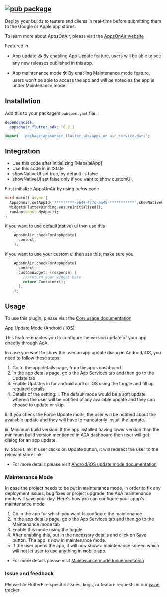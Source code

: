 ## [![pub package](https://appsonair.com/images/logo.svg)](https://pub.dev/packages/appsonair_flutter_sdk)

Deploy your builds to testers and clients in real-time before submitting them to the Google or Apple app stores.

To learn more about AppsOnAir, please visit the [AppsOnAir website](https://appsonair.com)

Featured in 
- App update 📤
	 By enabling App Update feature, users will be able to see any new releases published in this app.

- App maintenance mode 🛠️
		By enabling Maintenance mode feature, users won’t be able to access the app and will be noted as the app is under Maintenance mode.


## **Installation**
 
Add this to your package's `pubspec.yaml` file:

```yaml
dependencies:
  appsonair_flutter_sdk: ^0.2.1
```

```dart
import  'package:appsonair_flutter_sdk/apps_on_air_service.dart';
```

## Integration
- Use this code after initializing [MaterialApp]
- Use this code in initState
- showNativeUI set true, by default its false
- showNativeUI set false only if you want to show customUI,

First initialize AppsOnAir by using below code

```dart
void main() async {
  AppsOnAir.setAppId('*********-e640-477c-aa48-***********',showNativeUI: true); ///appId From https://appsonair.com/
  WidgetsFlutterBinding.ensureInitialized();
  runApp(const MyApp());
}
```

if you want to use default(native) ui then use this

```dart
    AppsOnAir.checkForAppUpdate(
      context,
    );
```

if you want to use your custom ui then use this, make sure you 
```dart
    AppsOnAir.checkForAppUpdate(
      context,
      customWidget: (response) {
        ///return your widget here
        return Container();
      },
    );
```

  ## Usage
To use this plugin, please visit the [Core usage documentation](https://doc.dev.appsonair.com/Mobile-Quickstart/flutter-sdk-setup)
  

App Update Mode (Android / iOS)

This feature enables you to configure the version update of your app directly through AoA.

In case you want to show the user an app update dialog in Android/iOS, you need to follow these steps:

  

1. Go to the app details page, from the apps dashboard
2. In the app details page, go o the App Services tab and then go to the Update tab
3. Enable Updates in for android and/ or iOS using the toggle and fill up required details
4. Details of the setting:
  i. The default mode would be a soft update wherein the user will be notified of any available update and they can choose to update or skip.

  ii. If you check the Force Update mode, the user will be notified about the available update and they will have to mandatorily install the update.

  iii. Minimum build version: If the app installed having lower version than the minimum build version mentioned in AOA dashboard then user will get dialog for an app update.

  iv. Store Link: If user clicks on Update button, it will redirect the user to the relevant store link.

- For more details please visit [Android/iOS update mode documentation](https://doc.dev.appsonair.com/#androidios-update-mode)


### Maintenance Mode​ 
  
In case the project needs to be put in maintenance mode, in order to fix any deployment issues, bug fixes or project upgrade, the AoA maintenance mode will save your day. Here's how you can configure your appp's maintenance mode

1. Go in the app for which you want to configure the maintenance
2. In the app details page, go o the App Services tab and then go to the Maintenance mode tab
3. Enable this mode using the toggle
4. After enabling this, put in the necessary details and click on Save button. The app is now in maintenance mode.
5. If the user opens the app, it will now show a maintenance screen which will not let user to use anything in mobile app.

- For more details please visit [Maintenance mode​ docuementation](https://doc.dev.appsonair.com/#maintenance-mode)

### Issue and feedback

Please file FlutterFire specific issues, bugs, or feature requests in our [issue tracker](https://github.com/apps-on-air/AppsOnAir-Flutter-SDK/issues).